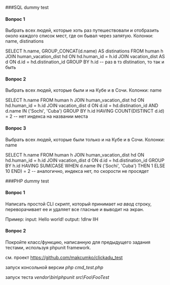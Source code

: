 ﻿###SQL dummy test
#### Вопрос 1
Выбрать всех людей, которые хоть раз путешествовали и отобразить около каждого список мест, где он бывал через запятую.
Колонки: name, distinations

SELECT h.name, GROUP_CONCAT(d.name) AS distinations
FROM human h
JOIN human_vacation_dist hd ON hd.human_id = h.id
JOIN vacation_dist AS d ON d.id = hd.distination_id
GROUP BY h.id
-- раз в тз dIstination, то так и быть


#### Вопрос 2
Выбрать всех людей, которые были и на Кубе и в Сочи.
Колонки: name

SELECT h.name
FROM human h 
JOIN human_vacation_dist hd ON hd.human_id = h.id
JOIN vacation_dist d ON d.id = hd.distination_id AND d.name IN ('Sochi', 'Cuba')
GROUP BY h.id
HAVING COUNT(DISTINCT d.id) = 2
-- нет индекса на названии места


#### Вопрос 3
Выбрать всех людей, которые были только и на Кубе и в Сочи.
Колонки: name

SELECT h.name
FROM human h
JOIN human_vacation_dist hd ON hd.human_id = h.id
JOIN vacation_dist d ON d.id = hd.distination_id
GROUP BY h.id
HAVING SUM(CASE WHEN d.name IN ('Sochi', 'Cuba') THEN 1 ELSE 10 END) = 2
-- аналогично, индекса нет, по скорости не просядет



###PHP dummy test
#### Вопрос 1

Написать простой CLI скрипт, который принимает *на ввод* строку, переворачивает ее и удаляет все гласные и выводит на экран.

Пример:
input: Hello world!
output: !dlrw llH

#### Вопрос 2
Покройте класс/функцию, написанную для предыдущего задания тестами, используя phpunit framework.




см. проект https://github.com/makcumko/clickadu_test

запуск консольной версии *php cmd_test.php*

запуск теста *vendor\bin\phpunit src\Foo\FooTest*


